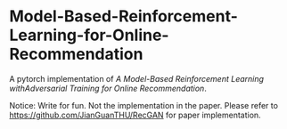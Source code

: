 # Model-Based-Reinforcement-Learning-for-Online-Recommendation
A pytorch implementation of *A Model-Based Reinforcement Learning withAdversarial Training for Online Recommendation*.

Notice: Write for fun. Not the implementation in the paper. Please refer to https://github.com/JianGuanTHU/RecGAN for paper implementation.
